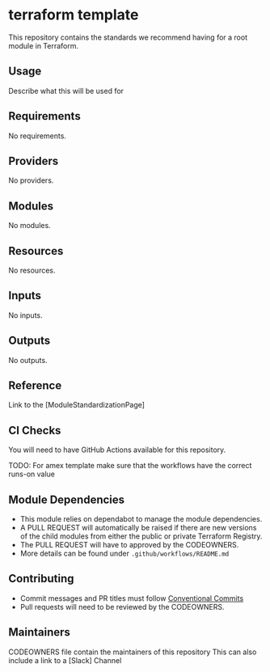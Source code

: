 
# terraform template
This repository contains the standards we recommend having for a root module in Terraform.

## Usage
Describe what this will be used for

<!-- BEGIN_TF_DOCS -->
## Requirements

No requirements.

## Providers

No providers.

## Modules

No modules.

## Resources

No resources.

## Inputs

No inputs.

## Outputs

No outputs.
<!-- END_TF_DOCS -->

## Reference

Link to the [ModuleStandardizationPage]

## CI Checks

You will need to have GitHub Actions available for this repository.

TODO: For amex template make sure that the workflows have the correct runs-on value

## Module Dependencies

* This module relies on dependabot to manage the module dependencies.
* A PULL REQUEST will automatically be raised if there are new versions of the child modules from either the public or private Terraform Registry.
* The PULL REQUEST will have to approved by the CODEOWNERS.
* More details can be found under ` .github/workflows/README.md `

## Contributing

* Commit messages and PR titles must follow [Conventional Commits](https://www.conventionalcommits.org/en/v1.0.0/)
* Pull requests will need to be reviewed by the CODEOWNERS.

## Maintainers
CODEOWNERS file contain the maintainers of this repository
This can also include a link to a [Slack] Channel 
